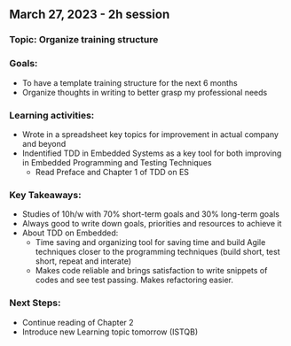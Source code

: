 ## March 27, 2023 - 2h session

### Topic: Organize training structure

### Goals:
- To have a template training structure for the next 6 months
- Organize thoughts in writing to better grasp my professional needs
### Learning activities:
- Wrote in a spreadsheet key topics for improvement in actual company and beyond
- Indentified TDD in Embedded Systems as a key tool for both improving in Embedded Programming and Testing Techniques
  - Read Preface and Chapter 1 of TDD on ES 
### Key Takeaways:
- Studies of 10h/w with 70% short-term goals and 30% long-term goals
- Always good to write down goals, priorities and resources to achieve it
- About TDD on Embedded:
  - Time saving and organizing tool for saving time and build Agile techniques closer to the programming techniques (build short, test short, repeat and interate)
  - Makes code reliable and brings satisfaction to write snippets of codes and see test passing. Makes refactoring easier. 
  
### Next Steps:
  - Continue reading of Chapter 2
  - Introduce new Learning topic tomorrow (ISTQB)
